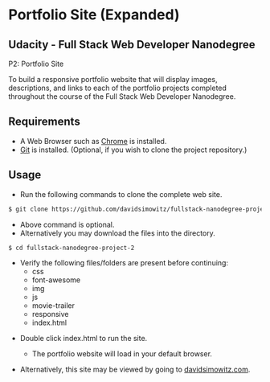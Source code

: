 Portfolio Site (Expanded)
============================================

Udacity - Full Stack Web Developer Nanodegree
---------------------------------------------
P2: Portfolio Site

To build a responsive portfolio website that will display images, descriptions, and links to each of the portfolio projects completed throughout the course of the Full Stack Web Developer Nanodegree.


Requirements
------------

+ A Web Browser such as [Chrome](https://www.google.com/chrome/browser/) is installed.
+ [Git](https://git-scm.com/downloads) is installed.
  (Optional, if you wish to clone the project repository.)

Usage
-----

* Run the following commands to clone the complete web site.

```bash
$ git clone https://github.com/davidsimowitz/fullstack-nanodegree-project-2.git
```
  + Above command is optional.
  + Alternatively you may download the files into the directory.
  
```bash
$ cd fullstack-nanodegree-project-2
```
  + Verify the following files/folders are present before continuing:
    * css
    * font-awesome
    * img
    * js
    * movie-trailer
    * responsive
    * index.html


* Double click index.html to run the site.

  + The portfolio website will load in your default browser.

* Alternatively, this site may be viewed by going to [davidsimowitz.com](http://www.davidsimowitz.com/).

